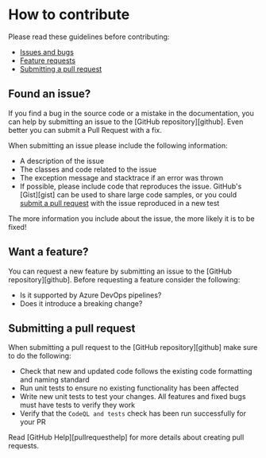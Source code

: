 # How to contribute

Please read these guidelines before contributing:

 - [Issues and bugs](#issue)
 - [Feature requests](#feature)
 - [Submitting a pull request](#pullrequest)

## <a name="issue"></a> Found an issue?

If you find a bug in the source code or a mistake in the documentation, you can help by submitting an issue to the [GitHub repository][github]. Even better you can submit a Pull Request with a fix.

When submitting an issue please include the following information:

- A description of the issue
- The classes and code related to the issue
- The exception message and stacktrace if an error was thrown
- If possible, please include code that reproduces the issue. GitHub's
[Gist][gist] can be used to share large code samples, or you could [submit a pull request](#pullrequest) with the issue reproduced in a new test

The more information you include about the issue, the more likely it is to be fixed!


## <a name="feature"></a> Want a feature?

You can request a new feature by submitting an issue to the [GitHub repository][github]. Before requesting a feature consider the following:

- Is it supported by Azure DevOps pipelines?
- Does it introduce a breaking change?


## <a name="pullrequest"></a> Submitting a pull request

When submitting a pull request to the [GitHub repository][github] make sure to do the following:

- Check that new and updated code follows the existing code formatting and naming standard
- Run unit tests to ensure no existing functionality has been affected
- Write new unit tests to test your changes. All features and fixed bugs must have tests to verify they work
- Verify that the `CodeQL and tests` check has been run successfully for your PR

Read [GitHub Help][pullrequesthelp] for more details about creating pull requests.